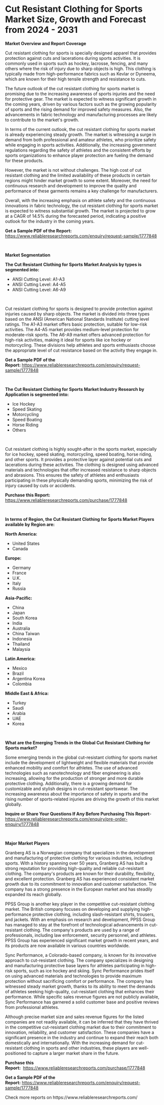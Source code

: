 <p><h1>Cut Resistant Clothing for Sports Market Size, Growth and Forecast from 2024 - 2031</h1></p><p><strong>Market Overview and Report Coverage</strong></p>
<p><p>Cut resistant clothing for sports is specially designed apparel that provides protection against cuts and lacerations during sports activities. It is commonly used in sports such as hockey, lacrosse, fencing, and many others where the risk of injury due to sharp objects is high. This clothing is typically made from high-performance fabrics such as Kevlar or Dyneema, which are known for their high tensile strength and resistance to cuts.</p><p>The future outlook of the cut resistant clothing for sports market is promising due to the increasing awareness of sports injuries and the need for protective gear. The market is expected to witness significant growth in the coming years, driven by various factors such as the growing popularity of sports and the rising demand for improved safety measures. Also, the advancements in fabric technology and manufacturing processes are likely to contribute to the market's growth.</p><p>In terms of the current outlook, the cut resistant clothing for sports market is already experiencing steady growth. The market is witnessing a surge in demand from both professional and amateur athletes, who prioritize safety while engaging in sports activities. Additionally, the increasing government regulations regarding the safety of athletes and the consistent efforts by sports organizations to enhance player protection are fueling the demand for these products.</p><p>However, the market is not without challenges. The high cost of cut resistant clothing and the limited availability of these products in certain regions might hinder market growth to some extent. Moreover, the need for continuous research and development to improve the quality and performance of these garments remains a key challenge for manufacturers.</p><p>Overall, with the increasing emphasis on athlete safety and the continuous innovations in fabric technology, the cut resistant clothing for sports market is expected to witness substantial growth. The market is projected to grow at a CAGR of 14.5% during the forecasted period, indicating a positive outlook for the industry in the coming years.</p></p>
<p><strong>Get a Sample PDF of the Report:</strong> <a href="https://www.reliableresearchreports.com/enquiry/request-sample/1777848">https://www.reliableresearchreports.com/enquiry/request-sample/1777848</a></p>
<p>&nbsp;</p>
<p><strong>Market Segmentation</strong></p>
<p><strong>The Cut Resistant Clothing for Sports Market Analysis by types is segmented into:</strong></p>
<p><ul><li>ANSI Cutting Level: A1-A3</li><li>ANSI Cutting Level: A4-A5</li><li>ANSI Cutting Level: A6-A9</li></ul></p>
<p>&nbsp;</p>
<p><p>Cut resistant clothing for sports is designed to provide protection against injuries caused by sharp objects. The market is divided into three types based on the ANSI (American National Standards Institute) cutting level ratings. The A1-A3 market offers basic protection, suitable for low-risk activities. The A4-A5 market provides medium-level protection for moderate-risk sports. The A6-A9 market offers advanced protection for high-risk activities, making it ideal for sports like ice hockey or motorcycling. These divisions help athletes and sports enthusiasts choose the appropriate level of cut resistance based on the activity they engage in.</p></p>
<p><strong>Get a Sample PDF of the Report:</strong>&nbsp;<a href="https://www.reliableresearchreports.com/enquiry/request-sample/1777848">https://www.reliableresearchreports.com/enquiry/request-sample/1777848</a></p>
<p>&nbsp;</p>
<p><strong>The Cut Resistant Clothing for Sports Market Industry Research by Application is segmented into:</strong></p>
<p><ul><li>Ice Hockey</li><li>Speed Skating</li><li>Motorcycling</li><li>Speed Boating</li><li>Horse Riding</li><li>Others</li></ul></p>
<p>&nbsp;</p>
<p><p>Cut resistant clothing is highly sought-after in the sports market, especially for ice hockey, speed skating, motorcycling, speed boating, horse riding, and other sports. It provides a protective layer against potential cuts and lacerations during these activities. The clothing is designed using advanced materials and technologies that offer increased resistance to sharp objects and abrasions. This ensures the safety of athletes and enthusiasts participating in these physically demanding sports, minimizing the risk of injury caused by cuts or accidents.</p></p>
<p><strong>Purchase this Report:</strong>&nbsp; <a href="https://www.reliableresearchreports.com/purchase/1777848">https://www.reliableresearchreports.com/purchase/1777848</a></p>
<p>&nbsp;</p>
<p><strong>In terms of Region, the Cut Resistant Clothing for Sports Market Players available by Region are:</strong></p>
<p>
    <p> <strong> North America: </strong>
        <ul>
            <li>United States</li>
            <li>Canada</li>
        </ul>
        </p> 
    <p> <strong> Europe: </strong>
        <ul>
            <li>Germany</li>
            <li>France</li>
            <li>U.K.</li>
            <li>Italy</li>
            <li>Russia</li>
        </ul>
        </p> 
    <p> <strong> Asia-Pacific: </strong>
        <ul>
            <li>China</li>
            <li>Japan</li>
            <li>South Korea</li>
            <li>India</li>
            <li>Australia</li>
            <li>China Taiwan</li>
            <li>Indonesia</li>
            <li>Thailand</li>
            <li>Malaysia</li>
        </ul>
        </p> 
    <p> <strong> Latin America: </strong>
        <ul>
            <li>Mexico</li>
            <li>Brazil</li>
            <li>Argentina Korea</li>
            <li>Colombia</li>
        </ul>
        </p> 
    <p> <strong> Middle East & Africa: </strong>
        <ul>
            <li>Turkey</li>
            <li>Saudi</li>
            <li>Arabia</li>
            <li>UAE</li>
            <li>Korea</li>
        </ul>
    </p>
    </p>
<p>&nbsp;</p>
<p><strong>What are the Emerging Trends in the Global Cut Resistant Clothing for Sports market?</strong></p>
<p><p>Some emerging trends in the global cut-resistant clothing for sports market include the development of lightweight and flexible materials that provide enhanced mobility and comfort for athletes. The use of advanced technologies such as nanotechnology and fiber engineering is also increasing, allowing for the production of stronger and more durable protective clothing. Additionally, there is a growing demand for customizable and stylish designs in cut-resistant sportswear. The increasing awareness about the importance of safety in sports and the rising number of sports-related injuries are driving the growth of this market globally.</p></p>
<p><strong>Inquire or Share Your Questions If Any Before Purchasing This Report</strong>- <a href="https://www.reliableresearchreports.com/enquiry/pre-order-enquiry/1777848">https://www.reliableresearchreports.com/enquiry/pre-order-enquiry/1777848</a></p>
<p>&nbsp;</p>
<p><strong>Major Market Players</strong></p>
<p><p>Granberg AS is a Norwegian company that specializes in the development and manufacturing of protective clothing for various industries, including sports. With a history spanning over 50 years, Granberg AS has built a strong reputation for providing high-quality and reliable cut-resistant clothing. The company's products are known for their durability, flexibility, and excellent protection. Granberg AS has experienced consistent market growth due to its commitment to innovation and customer satisfaction. The company has a strong presence in the European market and has steadily expanded its reach globally.</p><p>PPSS Group is another key player in the competitive cut-resistant clothing market. The British company focuses on developing and supplying high-performance protective clothing, including slash-resistant shirts, trousers, and jackets. With an emphasis on research and development, PPSS Group has managed to stay at the forefront of technological advancements in cut-resistant clothing. The company's products are used by a range of professionals, including law enforcement, security personnel, and athletes. PPSS Group has experienced significant market growth in recent years, and its products are now available in various countries worldwide.</p><p>Sync Performance, a Colorado-based company, is known for its innovative approach to cut-resistant clothing. The company specializes in designing and manufacturing protective base layers for athletes participating in high-risk sports, such as ice hockey and skiing. Sync Performance prides itself on using advanced materials and technologies to provide maximum protection without sacrificing comfort or performance. The company has witnessed steady market growth, thanks to its ability to meet the demands of athletes seeking high-quality, cut-resistant clothing that enhances their performance. While specific sales revenue figures are not publicly available, Sync Performance has garnered a solid customer base and positive reviews from professional athletes.</p><p>Although precise market size and sales revenue figures for the listed companies are not readily available, it can be inferred that they have thrived in the competitive cut-resistant clothing market due to their commitment to innovation, reliability, and customer satisfaction. These companies have a significant presence in the industry and continue to expand their reach both domestically and internationally. With the increasing demand for cut-resistant clothing in sports and other industries, these players are well-positioned to capture a larger market share in the future.</p></p>
<p><strong>Purchase this Report:</strong>&nbsp;&nbsp;<a href="https://www.reliableresearchreports.com/purchase/1777848">https://www.reliableresearchreports.com/purchase/1777848</a></p>
<p></p>
<p><strong>Get a Sample PDF of the Report:</strong>&nbsp;<a href="https://www.reliableresearchreports.com/enquiry/request-sample/1777848">https://www.reliableresearchreports.com/enquiry/request-sample/1777848</a></p>
<p>Check more reports on https://www.reliableresearchreports.com/</p>